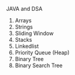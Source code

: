 JAVA and DSA

1. Arrays 
2. Strings
3. Sliding Window
4. Stacks
5. Linkedlist
6. Priority Queue (Heap)
7. Binary Tree
8. Binary Search Tree